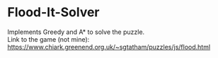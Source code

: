 # Flood-It-Solver
Implements Greedy and A* to solve the puzzle. <br>
Link to the game (not mine): https://www.chiark.greenend.org.uk/~sgtatham/puzzles/js/flood.html

